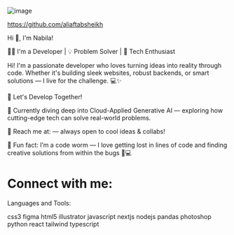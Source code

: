 ![image](https://github.com/user-attachments/assets/7b768a2b-b5be-40bc-97b4-cbd84fe53b59)

https://github.com/aliaftabsheikh

Hi 👋, I'm Nabila!

👨‍💻 I'm a Developer | 💡 Problem Solver | 🚀 Tech Enthusiast

Hi! I'm a passionate developer who loves turning ideas into reality through code. Whether it's building sleek websites, robust backends, or smart solutions — I live for the challenge. 💻✨


🚀 Let's Develop Together!

🌱 Currently diving deep into Cloud-Applied Generative AI — exploring how cutting-edge tech can solve real-world problems.

👾 Reach me at:  — always open to cool ideas & collabs!

🤖 Fun fact: I’m a code worm — I love getting lost in lines of code and finding creative solutions from within the bugs 🐛💻

# Connect with me:




Languages and Tools:

css3 figma html5 illustrator javascript nextjs nodejs pandas photoshop python react tailwind typescript
